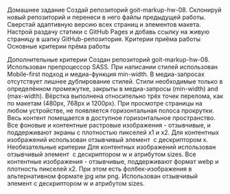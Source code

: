 Домашнее задание
Создай репозиторий goit-markup-hw-08.
Склонируй новый репозиторий и перенеси в него файлы предыдущей работы.
Сверстай адаптивную версию всех страниц и элементов макета.
Настрой раздачу статики с GitHub Pages и добавь ссылку на живую страницу в шапку GitHub-репозитория.
Критерии приёма работы
Основные критерии прёма работы

Дополнительные критерии
Создан репозиторий goit-markup-hw-08.
Использован препроцессор SASS.
При написании стилей использован Mobile-first подход и медиа-функция min-width.
В медиа-запросах отсутствует лишнее дублирование стилей.
Стили необходимые только в определённом промежутке, закрыты в медиа-запросы (min-width) and (max-width).
Вёрстка выполнена относительно трёх точек перелома, как по макетам (480px, 768px и 1200px).
При просмотре страницы на любом устройстве, не появляется горизонтальная полоса прокрутки. Весь контент помещается в доступное горизонтальное пространство.
Все фоновые и контентные растровые изображения - отзывчивые, и поддерживают экраны с плотностью пикселей x1 и x2.
Для контентных изображений использован отзывчивый элемент <img> c дескриптором x.
Необязательные критерии
Для контентных изображений использован отзывчивый элемент <img> c дескриптором w и атрибутом sizes.
Все контентные изображения - отзывчивые, поддерживают формат webp и плотность пикселей x2. При этом есть фолбек-изображения в альтернативном формате jpg или png.
Использован отзывчивый элемент <picture> c дескриптором w и атрибутом sizes.